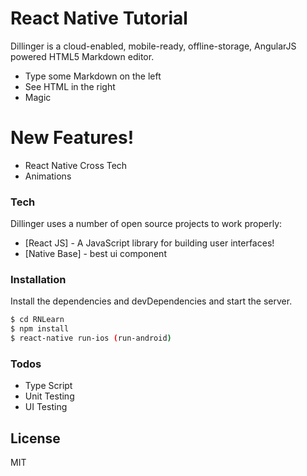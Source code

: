 # React Native Tutorial


Dillinger is a cloud-enabled, mobile-ready, offline-storage, AngularJS powered HTML5 Markdown editor.

  - Type some Markdown on the left
  - See HTML in the right
  - Magic

# New Features!

  - React Native Cross Tech
  - Animations



### Tech

Dillinger uses a number of open source projects to work properly:

* [React JS] - A JavaScript library for building user interfaces!
* [Native Base] - best ui component


### Installation
Install the dependencies and devDependencies and start the server.

```sh
$ cd RNLearn
$ npm install 
$ react-native run-ios (run-android)
```


### Todos

 - Type Script
 - Unit Testing
 - UI Testing

License
----

MIT

